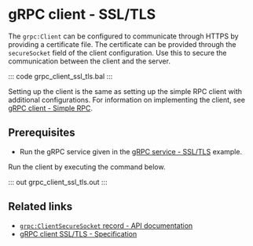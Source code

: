 # gRPC client - SSL/TLS

The `grpc:Client` can be configured to communicate through HTTPS by providing a certificate file. The certificate can be provided through the `secureSocket` field of the client configuration. Use this to secure the communication between the client and the server.

   ::: code grpc_client_ssl_tls.bal :::

Setting up the client is the same as setting up the simple RPC client with additional configurations. For information on implementing the client, see [gRPC client - Simple RPC](/learn/by-example/grpc-client-simple/).

## Prerequisites
- Run the gRPC service given in the [gRPC service - SSL/TLS](/learn/by-example/grpc-service-ssl-tls/) example.

Run the client by executing the command below.

   ::: out grpc_client_ssl_tls.out :::

## Related links
- [`grpc:ClientSecureSocket` record - API documentation](https://lib.ballerina.io/ballerina/grpc/latest/records/ClientSecureSocket)
- [gRPC client SSL/TLS - Specification](/spec/grpc/#52-ssltls-and-mutual-ssl)
